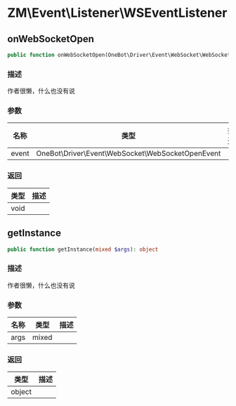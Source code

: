 # ZM\Event\Listener\WSEventListener

## onWebSocketOpen

```php
public function onWebSocketOpen(OneBot\Driver\Event\WebSocket\WebSocketOpenEvent $event): void
```

### 描述

作者很懒，什么也没有说

### 参数

| 名称 | 类型 | 描述 |
| -------- | ---- | ----------- |
| event | OneBot\Driver\Event\WebSocket\WebSocketOpenEvent |  |

### 返回

| 类型 | 描述 |
| ---- | ----------- |
| void |  |


## getInstance

```php
public function getInstance(mixed $args): object
```

### 描述

作者很懒，什么也没有说

### 参数

| 名称 | 类型 | 描述 |
| -------- | ---- | ----------- |
| args | mixed |  |

### 返回

| 类型 | 描述 |
| ---- | ----------- |
| object |  |
